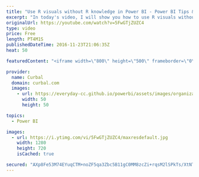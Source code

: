 ```yaml
---
title: "Use R visuals without R knowledge in Power BI - Power BI Tips & Tricks #18"
excerpt: "In today's video, I will show you how to use R visuals without knowing anything about R.  How to install R for Power BI: https://www.youtube.com/watch?v=HcTdXgWGdS8 Link to R visuals gallery: https://app.powerbi.com/visuals/   Looking for a download file? Go to our Download Center: https://curbal.com/donwload-center"
originalUrl: https://youtube.com/watch?v=5FwGTjZUZC4
type: video
price: Free
length: PT4M1S
publishedDateTime: 2016-11-23T21:06:35Z
heat: 50

featuredContent: "<iframe width=\"800\" height=\"500\" frameborder=\"0\" src=\"https://www.youtube.com/embed/5FwGTjZUZC4\" allow=\"accelerometer; autoplay; encrypted-media; gyroscope; picture-in-picture\" allowfullscreen></iframe>"

provider:
  name: Curbal
  domain: curbal.com
  images:
    - url: https://everyday-cc.github.io/powerbi/assets/images/organizations/curbal.com-50x50.jpg
      width: 50
      height: 50

topics:
  - Power BI

images:
  - url: https://i.ytimg.com/vi/5FwGTjZUZC4/maxresdefault.jpg
    width: 1280
    height: 720
    isCached: true

secured: "AXp8Fe53M74EYuqCTM+noZF5qa3Zbc5B11gC0MM8zcZi+rqsM2lSPkTs/XtNToUZfa59PqMKAm9D2nLeHwWAMJ+SoVI6/9LLUTZtRxy+T6lYGEYAudZJnFt7sJlHDY5pFgUqUtSksQDj3MAJkzBe8AlGx6XfXUKVLo4ueUJwHVEdEaLmBeCusn11EQ4oLaGC3+X5DH/WuTO0/C/Q1Zp2yR5CcOOQ7kGK+j01d5mX5yz/eoOeBji5LnGYOuj4inej2VT/v1IXfDhjazLBa59k2qr9IHj0RMwn3CJEsuBbKP+aXSmZpJAJMfA1jSidF1Vr0jQkH1OVTaQs8+LhhpTyydobSUviYkJ/IS3VMPVH7Hitf1y5upFWfIet2pJDgZm6rX6ElJBp8WGmH7xSc19P0Gz+q1vopq/+VrrqOk2a8jw=;Ys1nREqfgiS76aAbwNbBJw=="
---
```



